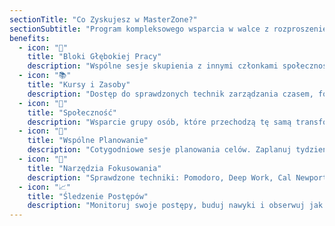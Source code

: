 ```yaml
---
sectionTitle: "Co Zyskujesz w MasterZone?"
sectionSubtitle: "Program kompleksowego wsparcia w walce z rozproszeniem"
benefits:
  - icon: "🎯"
    title: "Bloki Głębokiej Pracy"
    description: "Wspólne sesje skupienia z innymi członkami społeczności. Pracuj głęboko, bez rozpraszaczy, w towarzystwie zmotywowanych ludzi."
  - icon: "📚"
    title: "Kursy i Zasoby"
    description: "Dostęp do sprawdzonych technik zarządzania czasem, fokusem i produktywnością. Od podstaw do zaawansowanych strategii."
  - icon: "👥"
    title: "Społeczność"
    description: "Wsparcie grupy osób, które przechodzą tę samą transformację. Dziel się postępami, wyzwaniami i sukcesami."
  - icon: "📅"
    title: "Wspólne Planowanie"
    description: "Cotygodniowe sesje planowania celów. Zaplanuj tydzień z innymi i trzymaj się planu dzięki accountability."
  - icon: "🧠"
    title: "Narzędzia Fokusowania"
    description: "Sprawdzone techniki: Pomodoro, Deep Work, Cal Newport's principles. Wszystko w jednym miejscu."
  - icon: "📈"
    title: "Śledzenie Postępów"
    description: "Monitoruj swoje postępy, buduj nawyki i obserwuj jak Twoja produktywność rośnie z tygodnia na tydzień."
---
```

